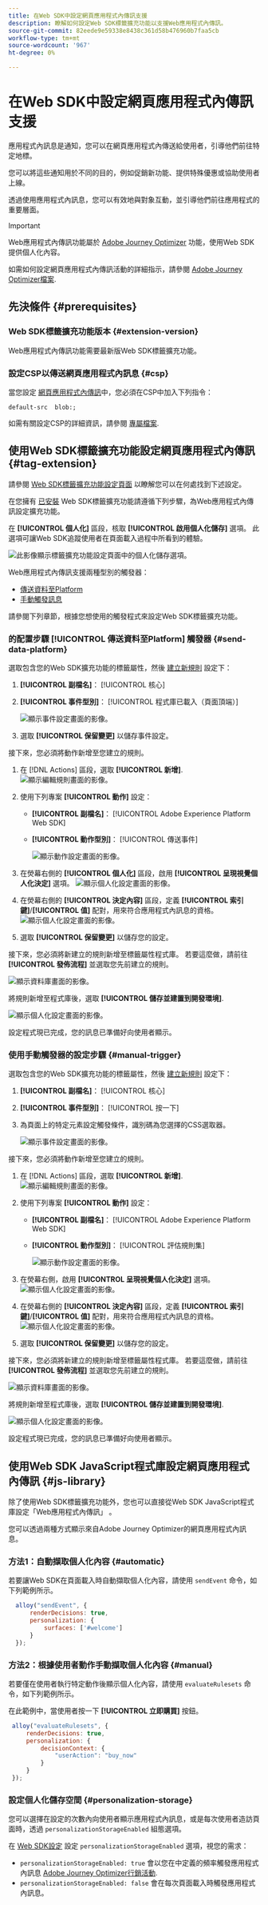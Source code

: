 ```yaml
---
title: 在Web SDK中設定網頁應用程式內傳訊支援
description: 瞭解如何設定Web SDK標籤擴充功能以支援Web應用程式內傳訊。
source-git-commit: 82eede9e59338e8438c361d58b476960b7faa5cb
workflow-type: tm+mt
source-wordcount: '967'
ht-degree: 0%

---
```



# 在Web SDK中設定網頁應用程式內傳訊支援


應用程式內訊息是通知，您可以在網頁應用程式內傳送給使用者，引導他們前往特定地標。

您可以將這些通知用於不同的目的，例如促銷新功能、提供特殊優惠或協助使用者上線。

透過使用應用程式內訊息，您可以有效地與對象互動，並引導他們前往應用程式的重要層面。

>[!IMPORTANT]
>
>Web應用程式內傳訊功能屬於 [Adobe Journey Optimizer](https://experienceleague.adobe.com/docs/journey-optimizer/using/ajo-home.html) 功能，使用Web SDK提供個人化內容。
>
>如需如何設定網頁應用程式內傳訊活動的詳細指示，請參閱 [Adobe Journey Optimizer檔案](https://experienceleague.adobe.com/docs/journey-optimizer/using/in-app/create-in-app-web.html).


## 先決條件 {#prerequisites}

### Web SDK標籤擴充功能版本 {#extension-version}

Web應用程式內傳訊功能需要最新版Web SDK標籤擴充功能。

### 設定CSP以傳送網頁應用程式內訊息 {#csp}

當您設定 [網頁應用程式內傳訊](../personalization/web-in-app-messaging.md)中，您必須在CSP中加入下列指令：

```
default-src  blob:;
```

如需有關設定CSP的詳細資訊，請參閱 [專屬檔案](../fundamentals/configuring-a-csp.md).

## 使用Web SDK標籤擴充功能設定網頁應用程式內傳訊 {#tag-extension}

請參閱 [Web SDK標籤擴充功能設定頁面](../../tags/extensions/client/web-sdk/web-sdk-extension-configuration.md) 以瞭解您可以在何處找到下述設定。

在您擁有 [已安裝](../../tags/extensions/client/web-sdk/web-sdk-extension-configuration.md#install-the-web-sdk-tag-extension) Web SDK標籤擴充功能請遵循下列步驟，為Web應用程式內傳訊設定擴充功能。

在 **[!UICONTROL 個人化]** 區段，核取 **[!UICONTROL 啟用個人化儲存]** 選項。 此選項可讓Web SDK追蹤使用者在頁面載入過程中所看到的體驗。

![此影像顯示標籤擴充功能設定頁面中的個人化儲存選項。](assets/web-in-app-messaging/enable-personalization-storage.png)


Web應用程式內傳訊支援兩種型別的觸發器：

* [傳送資料至Platform](#send-data-platform)
* [手動觸發訊息](#manual-trigger)

請參閱下列章節，根據您想使用的觸發程式來設定Web SDK標籤擴充功能。

### 的配置步驟 **[!UICONTROL 傳送資料至Platform]** 觸發器 {#send-data-platform}

選取包含您的Web SDK擴充功能的標籤屬性，然後 [建立新規則](../../tags/ui/managing-resources/rules.md##create-a-rule) 設定下：

1. **[!UICONTROL 副檔名]**： [!UICONTROL 核心]
2. **[!UICONTROL 事件型別]**： [!UICONTROL 程式庫已載入（頁面頂端）]

   ![顯示事件設定畫面的影像。](assets/web-in-app-messaging/rule-configuration.png)

3. 選取 **[!UICONTROL 保留變更]** 以儲存事件設定。

接下來，您必須將動作新增至您建立的規則。

1. 在 [!DNL Actions] 區段，選取 **[!UICONTROL 新增]**.
   ![顯示編輯規則畫面的影像。](assets/web-in-app-messaging/add-action.png)

2. 使用下列專案 **[!UICONTROL 動作]** 設定：
   * **[!UICONTROL 副檔名]**： [!UICONTROL Adobe Experience Platform Web SDK]
   * **[!UICONTROL 動作型別]**： [!UICONTROL 傳送事件]

     ![顯示動作設定畫面的影像。](assets/web-in-app-messaging/action-configuration.png)

3. 在熒幕右側的 **[!UICONTROL 個人化]** 區段，啟用 **[!UICONTROL 呈現視覺個人化決定]** 選項。
   ![顯示個人化設定畫面的影像。](assets/web-in-app-messaging/render-visual-personalization.png)

4. 在熒幕右側的 **[!UICONTROL 決定內容]** 區段，定義 **[!UICONTROL 索引鍵]**/**[!UICONTROL 值]** 配對，用來符合應用程式內訊息的資格。
   ![顯示個人化設定畫面的影像。](assets/web-in-app-messaging/decision-context.png)

5. 選取 **[!UICONTROL 保留變更]** 以儲存您的設定。


接下來，您必須將新建立的規則新增至標籤屬性程式庫。 若要這麼做，請前往 **[!UICONTROL 發佈流程]** 並選取您先前建立的規則。

![顯示資料庫畫面的影像。](assets/web-in-app-messaging/add-rule-to-library.png)

將規則新增至程式庫後，選取 **[!UICONTROL 儲存並建置到開發環境]**.

![顯示個人化設定畫面的影像。](assets/web-in-app-messaging/publish-flow.png)

設定程式現已完成，您的訊息已準備好向使用者顯示。

### 使用手動觸發器的設定步驟 {#manual-trigger}

選取包含您的Web SDK擴充功能的標籤屬性，然後 [建立新規則](../../tags/ui/managing-resources/rules.md##create-a-rule) 設定下：

1. **[!UICONTROL 副檔名]**： [!UICONTROL 核心]
2. **[!UICONTROL 事件型別]**： [!UICONTROL 按一下]
3. 為頁面上的特定元素設定觸發條件，識別碼為您選擇的CSS選取器。

   ![顯示事件設定畫面的影像。](assets/web-in-app-messaging/event-configuration-manual.png)


接下來，您必須將動作新增至您建立的規則。

1. 在 [!DNL Actions] 區段，選取 **[!UICONTROL 新增]**.
   ![顯示編輯規則畫面的影像。](assets/web-in-app-messaging/add-action.png)

2. 使用下列專案 **[!UICONTROL 動作]** 設定：
   * **[!UICONTROL 副檔名]**： [!UICONTROL Adobe Experience Platform Web SDK]
   * **[!UICONTROL 動作型別]**： [!UICONTROL 評估規則集]

     ![顯示動作設定畫面的影像。](assets/web-in-app-messaging/manual-trigger-action.png)

3. 在熒幕右側，啟用 **[!UICONTROL 呈現視覺個人化決定]** 選項。
   ![顯示個人化設定畫面的影像。](assets/web-in-app-messaging/manual-trigger-render.png)


4. 在熒幕右側的 **[!UICONTROL 決定內容]** 區段，定義 **[!UICONTROL 索引鍵]**/**[!UICONTROL 值]** 配對，用來符合應用程式內訊息的資格。
   ![顯示個人化設定畫面的影像。](assets/web-in-app-messaging/manual-trigger-decision-context.png)

5. 選取 **[!UICONTROL 保留變更]** 以儲存您的設定。

接下來，您必須將新建立的規則新增至標籤屬性程式庫。 若要這麼做，請前往 **[!UICONTROL 發佈流程]** 並選取您先前建立的規則。

![顯示資料庫畫面的影像。](assets/web-in-app-messaging/add-rule-to-library.png)

將規則新增至程式庫後，選取 **[!UICONTROL 儲存並建置到開發環境]**.

![顯示個人化設定畫面的影像。](assets/web-in-app-messaging/publish-flow.png)

設定程式現已完成，您的訊息已準備好向使用者顯示。

## 使用Web SDK JavaScript程式庫設定網頁應用程式內傳訊 {#js-library}

除了使用Web SDK標籤擴充功能外，您也可以直接從Web SDK JavaScript程式庫設定「Web應用程式內傳訊」 。



您可以透過兩種方式顯示來自Adobe Journey Optimizer的網頁應用程式內訊息。

### 方法1：自動擷取個人化內容 {#automatic}

若要讓Web SDK在頁面載入時自動擷取個人化內容，請使用 `sendEvent` 命令，如下列範例所示。

```js
  alloy("sendEvent", {
      renderDecisions: true,
      personalization: {
          surfaces: ['#welcome']
      }
  });
```

### 方法2：根據使用者動作手動擷取個人化內容 {#manual}

若要僅在使用者執行特定動作後顯示個人化內容，請使用 `evaluateRulesets` 命令，如下列範例所示。

在此範例中，當使用者按一下 **[!UICONTROL 立即購買]** 按鈕。

```js
 alloy("evaluateRulesets", {
     renderDecisions: true,
     personalization: {
         decisionContext: {
             "userAction": "buy_now"
         }
     }
 });
```

### 設定個人化儲存空間 {#personalization-storage}

您可以選擇在設定的次數內向使用者顯示應用程式內訊息，或是每次使用者造訪頁面時，透過 `personalizationStorageEnabled` 組態選項。

在 [Web SDK設定](../fundamentals/configuring-the-sdk.md) 設定 `personalizationStorageEnabled` 選項，視您的需求：

* `personalizationStorageEnabled: true` 會以您在中定義的頻率觸發應用程式內訊息 [Adobe Journey Optimizer行銷活動](https://experienceleague.adobe.com/docs/journey-optimizer/using/in-app/create-in-app-web.html#configure-inapp).
* `personalizationStorageEnabled: false` 會在每次頁面載入時觸發應用程式內訊息。